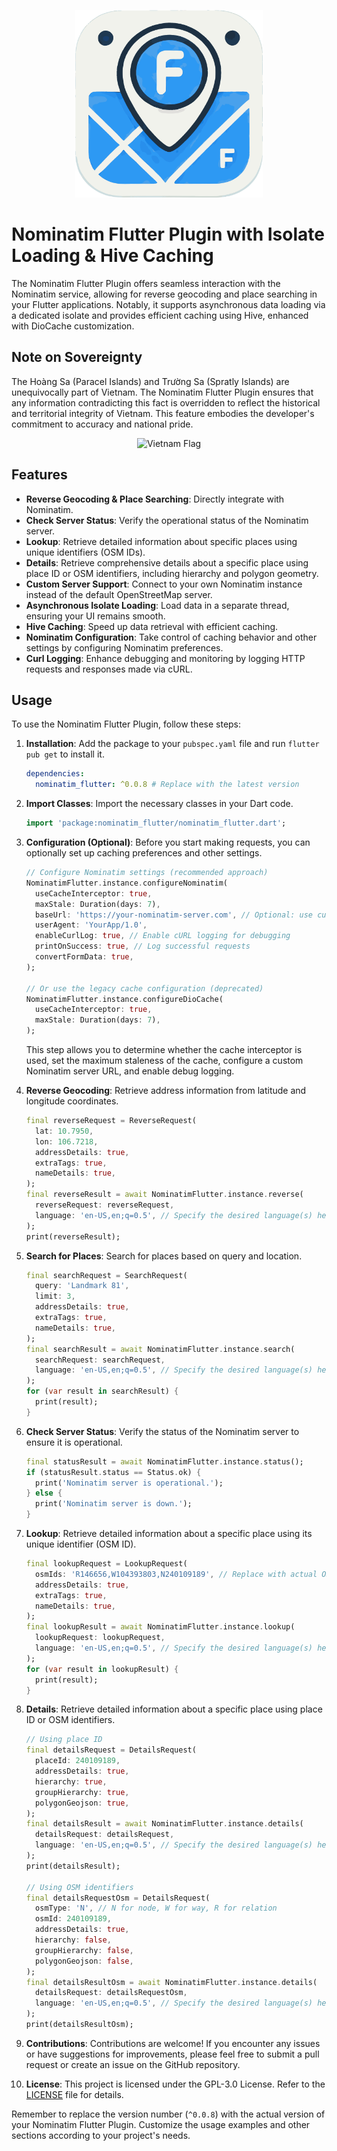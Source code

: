 <p align="center">
  <img src="https://raw.githubusercontent.com/binhlam10796/nominatim_flutter/refs/heads/main/logo.png" alt="Nominatim Flutter Plugin Logo" width="300" height="300">
</p>

# **Nominatim Flutter Plugin with Isolate Loading & Hive Caching**

The Nominatim Flutter Plugin offers seamless interaction with the Nominatim service, allowing for reverse geocoding and place searching in your Flutter applications. Notably, it supports asynchronous data loading via a dedicated isolate and provides efficient caching using Hive, enhanced with DioCache customization.

## Note on Sovereignty
The Hoàng Sa (Paracel Islands) and Trường Sa (Spratly Islands) are unequivocally part of Vietnam. The Nominatim Flutter Plugin ensures that any information contradicting this fact is overridden to reflect the historical and territorial integrity of Vietnam. This feature embodies the developer's commitment to accuracy and national pride.
<p align="center">
  <img src="https://upload.wikimedia.org/wikipedia/commons/thumb/2/21/Flag_of_Vietnam.svg/320px-Flag_of_Vietnam.svg.png" alt="Vietnam Flag" width="100">
</p>

## Features
- **Reverse Geocoding & Place Searching**: Directly integrate with Nominatim.
- **Check Server Status**: Verify the operational status of the Nominatim server.
- **Lookup**: Retrieve detailed information about specific places using unique identifiers (OSM IDs).
- **Details**: Retrieve comprehensive details about a specific place using place ID or OSM identifiers, including hierarchy and polygon geometry.
- **Custom Server Support**: Connect to your own Nominatim instance instead of the default OpenStreetMap server.
- **Asynchronous Isolate Loading**: Load data in a separate thread, ensuring your UI remains smooth.
- **Hive Caching**: Speed up data retrieval with efficient caching.
- **Nominatim Configuration**: Take control of caching behavior and other settings by configuring Nominatim preferences.
- **Curl Logging**: Enhance debugging and monitoring by logging HTTP requests and responses made via cURL.

## Usage

To use the Nominatim Flutter Plugin, follow these steps:

1. **Installation**: Add the package to your `pubspec.yaml` file and run `flutter pub get` to install it.

    ```yaml
    dependencies:
      nominatim_flutter: ^0.0.8 # Replace with the latest version
    ```

2. **Import Classes**: Import the necessary classes in your Dart code.

    ```dart
    import 'package:nominatim_flutter/nominatim_flutter.dart';
    ```

3. **Configuration (Optional)**: Before you start making requests, you can optionally set up caching preferences and other settings.
    
    ```dart
    // Configure Nominatim settings (recommended approach)
    NominatimFlutter.instance.configureNominatim(
      useCacheInterceptor: true,
      maxStale: Duration(days: 7),
      baseUrl: 'https://your-nominatim-server.com', // Optional: use custom Nominatim server
      userAgent: 'YourApp/1.0',
      enableCurlLog: true, // Enable cURL logging for debugging
      printOnSuccess: true, // Log successful requests
      convertFormData: true,
    );
    
    // Or use the legacy cache configuration (deprecated)
    NominatimFlutter.instance.configureDioCache(
      useCacheInterceptor: true, 
      maxStale: Duration(days: 7),
    );
    ```
    This step allows you to determine whether the cache interceptor is used, set the maximum staleness of the cache, configure a custom Nominatim server URL, and enable debug logging.

4. **Reverse Geocoding**: Retrieve address information from latitude and longitude coordinates.

    ```dart
    final reverseRequest = ReverseRequest(
      lat: 10.7950,
      lon: 106.7218,
      addressDetails: true,
      extraTags: true,
      nameDetails: true,
    );
    final reverseResult = await NominatimFlutter.instance.reverse(
      reverseRequest: reverseRequest,
      language: 'en-US,en;q=0.5', // Specify the desired language(s) here
    );
    print(reverseResult);
    ```

5. **Search for Places**: Search for places based on query and location.

    ```dart
    final searchRequest = SearchRequest(
      query: 'Landmark 81',
      limit: 3,
      addressDetails: true,
      extraTags: true,
      nameDetails: true,
    );
    final searchResult = await NominatimFlutter.instance.search(
      searchRequest: searchRequest,
      language: 'en-US,en;q=0.5', // Specify the desired language(s) here
    );
    for (var result in searchResult) {
      print(result);
    }
    ```

6. **Check Server Status**: Verify the status of the Nominatim server to ensure it is operational.

    ```dart
    final statusResult = await NominatimFlutter.instance.status();
    if (statusResult.status == Status.ok) {
      print('Nominatim server is operational.');
    } else {
      print('Nominatim server is down.');
    }
    ```

7. **Lookup**: Retrieve detailed information about a specific place using its unique identifier (OSM ID).

    ```dart
    final lookupRequest = LookupRequest(
      osmIds: 'R146656,W104393803,N240109189', // Replace with actual OSM IDs
      addressDetails: true,
      extraTags: true,
      nameDetails: true,
    );
    final lookupResult = await NominatimFlutter.instance.lookup(
      lookupRequest: lookupRequest,
      language: 'en-US,en;q=0.5', // Specify the desired language(s) here
    );
    for (var result in lookupResult) {
      print(result);
    }
    ```

8. **Details**: Retrieve detailed information about a specific place using place ID or OSM identifiers.

    ```dart
    // Using place ID
    final detailsRequest = DetailsRequest(
      placeId: 240109189,
      addressDetails: true,
      hierarchy: true,
      groupHierarchy: true,
      polygonGeojson: true,
    );
    final detailsResult = await NominatimFlutter.instance.details(
      detailsRequest: detailsRequest,
      language: 'en-US,en;q=0.5', // Specify the desired language(s) here
    );
    print(detailsResult);
    
    // Using OSM identifiers
    final detailsRequestOsm = DetailsRequest(
      osmType: 'N', // N for node, W for way, R for relation
      osmId: 240109189,
      addressDetails: true,
      hierarchy: false,
      groupHierarchy: false,
      polygonGeojson: false,
    );
    final detailsResultOsm = await NominatimFlutter.instance.details(
      detailsRequest: detailsRequestOsm,
      language: 'en-US,en;q=0.5', // Specify the desired language(s) here
    );
    print(detailsResultOsm);
    ```

9. **Contributions**: Contributions are welcome! If you encounter any issues or have suggestions for improvements, please feel free to submit a pull request or create an issue on the GitHub repository.

10. **License**: This project is licensed under the GPL-3.0 License. Refer to the [LICENSE](LICENSE) file for details.

Remember to replace the version number (`^0.0.8`) with the actual version of your Nominatim Flutter Plugin. Customize the usage examples and other sections according to your project's needs.
